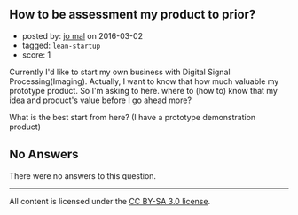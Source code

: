 ## How to be assessment my product to prior?

- posted by: [jo mal](https://stackexchange.com/users/7957247/jo-mal) on 2016-03-02
- tagged: `lean-startup`
- score: 1

<p>Currently I'd like to start my own business with Digital Signal Processing(Imaging).
Actually, I want to know that how much valuable my prototype product.
So I'm asking to here. 
where to (how to) know that my idea and product's value before I go ahead more?</p>

<p>What is the best start from here?  (I have a prototype demonstration product)</p>


## No Answers

There were no answers to this question.


---

All content is licensed under the [CC BY-SA 3.0 license](https://creativecommons.org/licenses/by-sa/3.0/).
